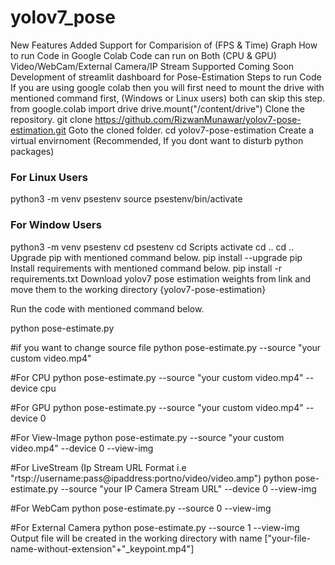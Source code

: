 # yolov7_pose
New Features
Added Support for Comparision of (FPS & Time) Graph
How to run Code in Google Colab
Code can run on Both (CPU & GPU)
Video/WebCam/External Camera/IP Stream Supported
Coming Soon
Development of streamlit dashboard for Pose-Estimation
Steps to run Code
If you are using google colab then you will first need to mount the drive with mentioned command first, (Windows or Linux users) both can skip this step.
from google.colab import drive
drive.mount("/content/drive")
Clone the repository.
git clone https://github.com/RizwanMunawar/yolov7-pose-estimation.git
Goto the cloned folder.
cd yolov7-pose-estimation
Create a virtual envirnoment (Recommended, If you dont want to disturb python packages)
### For Linux Users
python3 -m venv psestenv
source psestenv/bin/activate

### For Window Users
python3 -m venv psestenv
cd psestenv
cd Scripts
activate
cd ..
cd ..
Upgrade pip with mentioned command below.
pip install --upgrade pip
Install requirements with mentioned command below.
pip install -r requirements.txt
Download yolov7 pose estimation weights from link and move them to the working directory {yolov7-pose-estimation}

Run the code with mentioned command below.

python pose-estimate.py

#if you want to change source file
python pose-estimate.py --source "your custom video.mp4"

#For CPU
python pose-estimate.py --source "your custom video.mp4" --device cpu

#For GPU
python pose-estimate.py --source "your custom video.mp4" --device 0

#For View-Image
python pose-estimate.py --source "your custom video.mp4" --device 0 --view-img

#For LiveStream (Ip Stream URL Format i.e "rtsp://username:pass@ipaddress:portno/video/video.amp")
python pose-estimate.py --source "your IP Camera Stream URL" --device 0 --view-img

#For WebCam
python pose-estimate.py --source 0 --view-img

#For External Camera
python pose-estimate.py --source 1 --view-img
Output file will be created in the working directory with name ["your-file-name-without-extension"+"_keypoint.mp4"]
